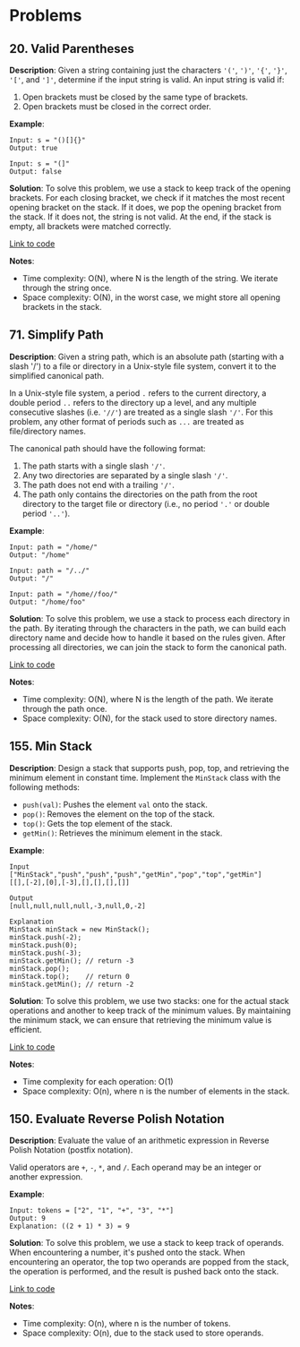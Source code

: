 # Problems

## 20. Valid Parentheses

**Description**:
Given a string containing just the characters `'('`, `')'`, `'{'`, `'}'`, `'['`, and `']'`, determine if the input string is valid. An input string is valid if:
1. Open brackets must be closed by the same type of brackets.
2. Open brackets must be closed in the correct order.

**Example**:
```plaintext
Input: s = "()[]{}"
Output: true

Input: s = "(]"
Output: false
```
**Solution**:
To solve this problem, we use a stack to keep track of the opening brackets. For each closing bracket, we check if it matches the most recent opening bracket on the stack. If it does, we pop the opening bracket from the stack. If it does not, the string is not valid. At the end, if the stack is empty, all brackets were matched correctly.

[Link to code](020_valid_parentheses.py)

**Notes**:
- Time complexity: O(N), where N is the length of the string. We iterate through the string once.
- Space complexity: O(N), in the worst case, we might store all opening brackets in the stack.

## 71. Simplify Path

**Description**:
Given a string path, which is an absolute path (starting with a slash '/') to a file or directory in a Unix-style file system, convert it to the simplified canonical path.

In a Unix-style file system, a period `.` refers to the current directory, a double period `..` refers to the directory up a level, and any multiple consecutive slashes (i.e. `'//'`) are treated as a single slash `'/'`. For this problem, any other format of periods such as `...` are treated as file/directory names.

The canonical path should have the following format:
1. The path starts with a single slash `'/'`.
2. Any two directories are separated by a single slash `'/'`.
3. The path does not end with a trailing `'/'`.
4. The path only contains the directories on the path from the root directory to the target file or directory (i.e., no period `'.'` or double period `'..'`).

**Example**:
```plaintext
Input: path = "/home/"
Output: "/home"

Input: path = "/../"
Output: "/"

Input: path = "/home//foo/"
Output: "/home/foo"
```

**Solution**:
To solve this problem, we use a stack to process each directory in the path. By iterating through the characters in the path, we can build each directory name and decide how to handle it based on the rules given. After processing all directories, we can join the stack to form the canonical path.

[Link to code](071_simplify_path.py)

**Notes**:
- Time complexity: O(N), where N is the length of the path. We iterate through the path once.
- Space complexity: O(N), for the stack used to store directory names.

## 155. Min Stack

**Description**:
Design a stack that supports push, pop, top, and retrieving the minimum element in constant time. Implement the `MinStack` class with the following methods:
- `push(val)`: Pushes the element `val` onto the stack.
- `pop()`: Removes the element on the top of the stack.
- `top()`: Gets the top element of the stack.
- `getMin()`: Retrieves the minimum element in the stack.

**Example**:
```plaintext
Input
["MinStack","push","push","push","getMin","pop","top","getMin"]
[[],[-2],[0],[-3],[],[],[],[]]

Output
[null,null,null,null,-3,null,0,-2]

Explanation
MinStack minStack = new MinStack();
minStack.push(-2);
minStack.push(0);
minStack.push(-3);
minStack.getMin(); // return -3
minStack.pop();
minStack.top();    // return 0
minStack.getMin(); // return -2
```

**Solution**:
To solve this problem, we use two stacks: one for the actual stack operations and another to keep track of the minimum values. By maintaining the minimum stack, we can ensure that retrieving the minimum value is efficient.

[Link to code](155_min_stack.py)

**Notes**:
- Time complexity for each operation: O(1)
- Space complexity: O(n), where n is the number of elements in the stack.

## 150. Evaluate Reverse Polish Notation

**Description**:
Evaluate the value of an arithmetic expression in Reverse Polish Notation (postfix notation).

Valid operators are `+`, `-`, `*`, and `/`. Each operand may be an integer or another expression.

**Example**:
```plaintext
Input: tokens = ["2", "1", "+", "3", "*"]
Output: 9
Explanation: ((2 + 1) * 3) = 9
```

**Solution**:
To solve this problem, we use a stack to keep track of operands. When encountering a number, it's pushed onto the stack. When encountering an operator, the top two operands are popped from the stack, the operation is performed, and the result is pushed back onto the stack.

[Link to code](150_evaluate_reverse_polish_notation.py)

**Notes**:
- Time complexity: O(n), where n is the number of tokens.
- Space complexity: O(n), due to the stack used to store operands.